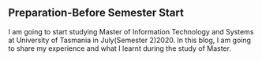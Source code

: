 ## Preparation-Before Semester Start

I am going to start studying Master of Information Technology and Systems at University of Tasmania in July(Semester 2)2020. In this blog, I am going to share my experience and what I learnt during the study of Master.


